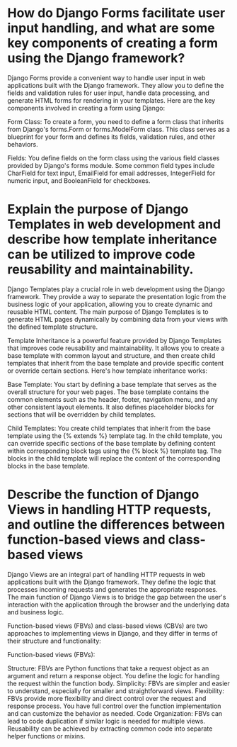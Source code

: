 # How do Django Forms facilitate user input handling, and what are some key components of creating a form using the Django framework? 
Django Forms provide a convenient way to handle user input in web applications built with the Django framework. They allow you to define the fields and validation rules for user input, handle data processing, and generate HTML forms for rendering in your templates. Here are the key components involved in creating a form using Django:

Form Class: To create a form, you need to define a form class that inherits from Django's forms.Form or forms.ModelForm class. This class serves as a blueprint for your form and defines its fields, validation rules, and other behaviors.

Fields: You define fields on the form class using the various field classes provided by Django's forms module. Some common field types include CharField for text input, EmailField for email addresses, IntegerField for numeric input, and BooleanField for checkboxes.

# Explain the purpose of Django Templates in web development and describe how template inheritance can be utilized to improve code reusability and maintainability.
Django Templates play a crucial role in web development using the Django framework. They provide a way to separate the presentation logic from the business logic of your application, allowing you to create dynamic and reusable HTML content. The main purpose of Django Templates is to generate HTML pages dynamically by combining data from your views with the defined template structure.

Template Inheritance is a powerful feature provided by Django Templates that improves code reusability and maintainability. It allows you to create a base template with common layout and structure, and then create child templates that inherit from the base template and provide specific content or override certain sections. Here's how template inheritance works:

Base Template: You start by defining a base template that serves as the overall structure for your web pages. The base template contains the common elements such as the header, footer, navigation menu, and any other consistent layout elements. It also defines placeholder blocks for sections that will be overridden by child templates.

Child Templates: You create child templates that inherit from the base template using the {% extends %} template tag. In the child template, you can override specific sections of the base template by defining content within corresponding block tags using the {% block %} template tag. The blocks in the child template will replace the content of the corresponding blocks in the base template.

# Describe the function of Django Views in handling HTTP requests, and outline the differences between function-based views and class-based views


Django Views are an integral part of handling HTTP requests in web applications built with the Django framework. They define the logic that processes incoming requests and generates the appropriate responses. The main function of Django Views is to bridge the gap between the user's interaction with the application through the browser and the underlying data and business logic.

Function-based views (FBVs) and class-based views (CBVs) are two approaches to implementing views in Django, and they differ in terms of their structure and functionality:

Function-based views (FBVs):

Structure: FBVs are Python functions that take a request object as an argument and return a response object. You define the logic for handling the request within the function body.
Simplicity: FBVs are simpler and easier to understand, especially for smaller and straightforward views.
Flexibility: FBVs provide more flexibility and direct control over the request and response process. You have full control over the function implementation and can customize the behavior as needed.
Code Organization: FBVs can lead to code duplication if similar logic is needed for multiple views. Reusability can be achieved by extracting common code into separate helper functions or mixins.